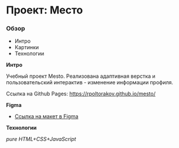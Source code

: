 # Проект: Место

### Обзор

* Интро
* Картинки
* Технологии

**Интро**

Учебный проект Mesto. Реализована адаптивная верстка и пользовательский интерактив - изменение информации профиля.

Ссылка на Github Pages: https://rpoltorakov.github.io/mesto/

**Figma**

* [Ссылка на макет в Figma](https://www.figma.com/file/2cn9N9jSkmxD84oJik7xL7/JavaScript.-Sprint-4?node-id=0%3A1)

**Технологии**

*pure HTML+CSS+JavaScript*
